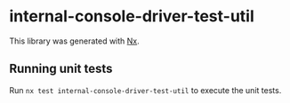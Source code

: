 # internal-console-driver-test-util

This library was generated with [Nx](https://nx.dev).

## Running unit tests

Run `nx test internal-console-driver-test-util` to execute the unit tests.
